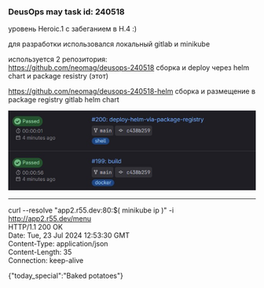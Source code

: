 
### DeusOps may task id: 240518

уровень Heroic.1 с забеганием в H.4 :)    

для разработки использовался локальный gitlab и minikube

используется 2 репозитория:  
https://github.com/neomag/deusops-240518    сборка и deploy через helm chart и package resistry (этот)  


https://github.com/neomag/deusops-240518-helm  сборка и размещение в package registry gitlab helm chart  


![image alt](https://github.com/neomag/deusops-240518/raw/main/pic1.jpg)


-----------------------------  
curl --resolve "app2.r55.dev:80:$( minikube ip )" -i http://app2.r55.dev/menu  
HTTP/1.1 200 OK  
Date: Tue, 23 Jul 2024 12:53:30 GMT  
Content-Type: application/json  
Content-Length: 35  
Connection: keep-alive  

{"today_special":"Baked potatoes"}  



